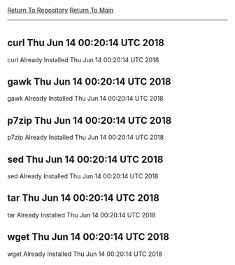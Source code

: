 [Return To Repository](https://github.com/deathbybandaid/piholeparser/)
[Return To Main](https://github.com/deathbybandaid/piholeparser/blob/master/RecentRunLogs/Mainlog.md)
____________________________________
# 
## curl Thu Jun 14 00:20:14 UTC 2018
curl Already Installed Thu Jun 14 00:20:14 UTC 2018
## gawk Thu Jun 14 00:20:14 UTC 2018
gawk Already Installed Thu Jun 14 00:20:14 UTC 2018
## p7zip Thu Jun 14 00:20:14 UTC 2018
p7zip Already Installed Thu Jun 14 00:20:14 UTC 2018
## sed Thu Jun 14 00:20:14 UTC 2018
sed Already Installed Thu Jun 14 00:20:14 UTC 2018
## tar Thu Jun 14 00:20:14 UTC 2018
tar Already Installed Thu Jun 14 00:20:14 UTC 2018
## wget Thu Jun 14 00:20:14 UTC 2018
wget Already Installed Thu Jun 14 00:20:14 UTC 2018
